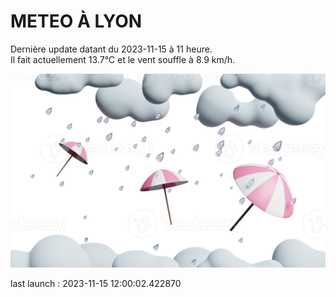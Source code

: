 # METEO À LYON

Dernière update datant du 2023-11-15 à 11 heure.  
Il fait actuellement 13.7°C et le vent souffle à 8.9 km/h.      

![](./.github/rain.png)

last launch : 2023-11-15 12:00:02.422870
